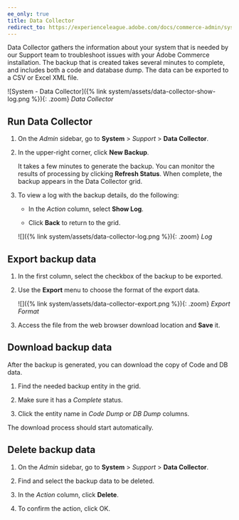 ```yaml
---
ee_only: true
title: Data Collector
redirect_to: https://experienceleague.adobe.com/docs/commerce-admin/systems/tools/support.html#data-collector
---
```


Data Collector gathers the information about your system that is needed by our Support team to troubleshoot issues with your Adobe Commerce installation. The backup that is created takes several minutes to complete, and includes both a code and database dump. The data can be exported to a CSV or Excel XML file.

![System - Data Collector]({% link system/assets/data-collector-show-log.png %}){: .zoom}
_Data Collector_

## Run Data Collector

1. On the _Admin_ sidebar, go to **System** > _Support_ > **Data Collector**.

1. In the upper-right corner, click **New Backup**.

   It takes a few minutes to generate the backup. You can monitor the results of processing by clicking **Refresh Status**. When complete, the backup appears in the Data Collector grid.

1. To view a log with the backup details, do the following:

    - In the _Action_ column, select **Show Log**.

    - Click **Back** to return to the grid.

    ![]({% link system/assets/data-collector-log.png %}){: .zoom}
    _Log_

## Export backup data

1. In the first column, select the checkbox of the backup to be exported.

1. Use the **Export** menu to choose the format of the export data.

    ![]({% link system/assets/data-collector-export.png %}){: .zoom}
    _Export Format_

1. Access the file from the web browser download location and **Save** it.

## Download backup data

After the backup is generated, you can download the copy of Code and DB data.

1. Find the needed backup entity in the grid.

1. Make sure it has a _Complete_ status.

1. Click the entity name in _Code Dump_ or _DB Dump_ columns.

The download process should start automatically.

## Delete backup data

1. On the _Admin_ sidebar, go to **System** > _Support_ > **Data Collector**.

1. Find and select the backup data to be deleted.

1. In the _Action_ column, click **Delete**.

1. To confirm the action, click <span class="btn">OK</span>.
